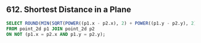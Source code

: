 ## 612. Shortest Distance in a Plane

~~~SQL
SELECT ROUND(MIN(SQRT(POWER((p1.x - p2.x), 2) + POWER((p1.y - p2.y), 2))), 2) shortest
FROM point_2d p1 JOIN point_2d p2
ON NOT (p1.x = p2.x AND p1.y = p2.y);
~~~
